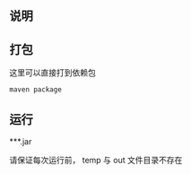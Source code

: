 ## 说明


## 打包

这里可以直接打到依赖包

```shell script
maven package
```

## 运行

***.jar <in> <temp> <temp> <out>

请保证每次运行前， temp 与 out 文件目录不存在
